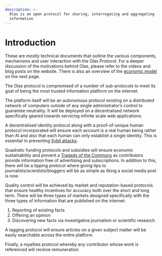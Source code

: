 ```yaml
---
description: >-
  Olas is an open protocol for sharing, interrogating and aggregating
  information
---
```


# Introduction

These are _mostly_ technical documents that outline the various components, mechanisms and user interaction with the Olas Protocol. For a deeper discussion of the motivations behind Olas, please refer to the videos and blog posts on the website. There is also an overview of the [economic model](introduction/economic-model-overview.md) on the next page.&#x20;

The Olas protocol is compromised of a number of sub-protocols to meet its goal of being the most trusted information platform on the internet.

The platform itself will be an autonomous protocol existing on a distributed network of computers outside of any single administrator’s control to guarantee neutrality. It will be deployed on a decentralised network specifically geared towards servicing infinite scale web applications.&#x20;

A decentralised identity protocol along with a proof-of-unique human protocol incorporated will ensure each account is a real human being rather than AI and also that each human can only establish a single identity. This is essential in preventing [Sybil attacks](https://en.wikipedia.org/wiki/Sybil\_attack).

Quadratic funding protocols and subsidies will ensure economic sustainability and prevent a [Tragedy of the Commons](https://en.wikipedia.org/wiki/Tragedy\_of\_the\_commons) as contributors provide information free of advertising and subscriptions. In addition to this, there will be a tipping protocol where giving tips to journalists/scientists/bloggers will be as simple as liking a social media post is now.

Quality control will be achieved by market and reputation-based protocols that ensure healthy incentives for accuracy both over the short and long term. There will be three types of markets designed specifically with the three types of information that are published on the internet:

1. Reporting of existing facts
2. Offering an opinion
3. Discovering new facts via investigative journalism or scientific research

A tagging protocol will ensure articles on a given subject matter will be easily searchable across the entire platform.&#x20;

Finally, a royalties protocol whereby any contributor whose work is referenced will receive remuneration.&#x20;


